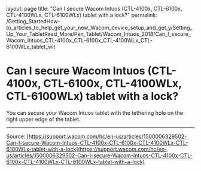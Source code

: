layout: page
title: "Can I secure Wacom Intuos (CTL-4100x, CTL-6100x, CTL-4100WLx, CTL-6100WLx) tablet with a lock?"
permalink: /Getting_StartedHow-to_articles_to_help_get_your_new_Wacom_device_setup_and_get_y/Setting_Up_Your_TabletRead_More/Pen_Tablet/Wacom_Intuos_2018/Can_I_secure_Wacom_Intuos_CTL-4100x_CTL-6100x_CTL-4100WLx_CTL-6100WLx_tablet_wit

# Can I secure Wacom Intuos (CTL-4100x, CTL-6100x, CTL-4100WLx, CTL-6100WLx) tablet with a lock?

You can secure your Wacom Intuos tablet with the tethering hole on the right upper edge of the tablet.

---
Source: [https://support.wacom.com/hc/en-us/articles/1500006329502-Can-I-secure-Wacom-Intuos-CTL-4100x-CTL-6100x-CTL-4100WLx-CTL-6100WLx-tablet-with-a-lock](https://support.wacom.com/hc/en-us/articles/1500006329502-Can-I-secure-Wacom-Intuos-CTL-4100x-CTL-6100x-CTL-4100WLx-CTL-6100WLx-tablet-with-a-lock)
